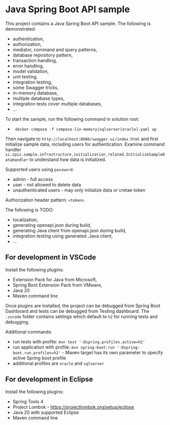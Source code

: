# Java Spring Boot API sample

This project contains a Java Spring Boot API sample. The following is demonstrated:

* authentication,
* authorization,
* mediator, command and query patterns,
* database repository pattern,
* transaction handling,
* error handling,
* model validation,
* unit testing,
* integration testing,
* some Swagger tricks,
* in-memory database,
* multiple database types,
* integration tests cover multiple databases,
* ...

To start the sample, run the following command in solution root:

* ` docker compose -f compose-[in-memory|sqlserver|oracle].yaml up`

Then navigate to `http://localhost:8080/swagger-ui/index.html` and first initialize sample data, including users for authentication. Examine command handler `si.zpiz.sample.infrastructure.initialization_related.InitializeSampleDataHandler` to understand how data is initialized.

Supported users using `password`:

* admin - full access
* user - not allowed to delete data
* unauthenticated users - may only initialize data or cretae token

Authorization header pattern: `<token>`

The following is TODO:

* localization,
* generating openapi.json during build,
* generating Java client from openapi.json during build,
* integration testing using generated .Java client,
* ...

## For development in VSCode

Install the following plugins:

* Extension Pack for Java from Microsoft,
* Spring Boot Extension Pack from VMware,
* Java 20
* Maven command line

Once plugins are installed, the project can be debugged from Spring Boot Dashboard and tests can be debugged from Testing dashboard. The `.vscode` folder contains settings which default to `h2` for running tests and debugging.

Additional commands:

* run tests with profile: `mvn test '-Dspring.profiles.active=h2'`
* run application with profile: `mvn spring-boot:run '-Dspring-boot.run.profiles=h2'` - Maven target has its own parameter to specify active Spring boot profile
* additional profiles are `oracle` and `sqlserver`

## For development in Eclipse

Install the following plugins:

* Spring Tools 4
* Project Lombok - https://projectlombok.org/setup/eclipse
* Java 20 with supported Eclipse 
* Maven command line